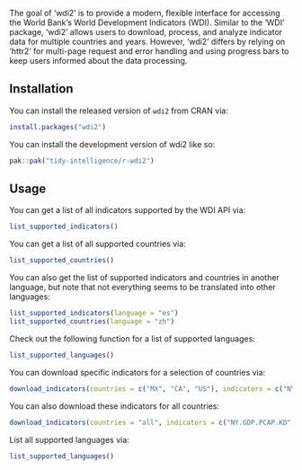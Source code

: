 
<!-- README.md is generated from README.Rmd. Please edit that file -->

The goal of ‘wdi2’ is to provide a modern, flexible interface for
accessing the World Bank’s World Development Indicators (WDI). Similar
to the ‘WDI’ package, ‘wdi2’ allows users to download, process, and
analyze indicator data for multiple countries and years. However, ‘wdi2’
differs by relying on ‘httr2’ for multi-page request and error handling
and using progress bars to keep users informed about the data
processing.

## Installation

You can install the released version of `wdi2` from CRAN via:

``` r
install.packages("wdi2")
```

You can install the development version of wdi2 like so:

``` r
pak::pak("tidy-intelligence/r-wdi2")
```

## Usage

You can get a list of all indicators supported by the WDI API via:

``` r
list_supported_indicators()
```

You can get a list of all supported countries via:

``` r
list_supported_countries()
```

You can also get the list of supported indicators and countries in
another language, but note that not everything seems to be translated
into other languages:

``` r
list_supported_indicators(language = "es")
list_supported_countries(language = "zh")
```

Check out the following function for a list of supported languages:

``` r
list_supported_languages()
```

You can download specific indicators for a selection of countries via:

``` r
download_indicators(countries = c("MX", "CA", "US"), indicators = c("NY.GDP.PCAP.KD", "SP.POP.TOTL"))
```

You can also download these indicators for all countries:

``` r
download_indicators(countries = "all", indicators = c("NY.GDP.PCAP.KD", "SP.POP.TOTL"))
```

List all supported languages via:

``` r
list_supported_languages()
```
